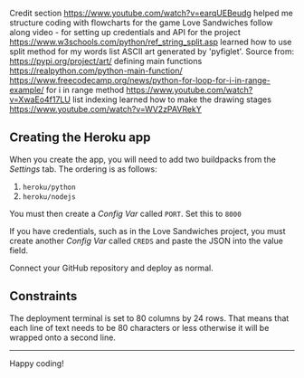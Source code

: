 Credit section
https://www.youtube.com/watch?v=earqUEBeudg helped me structure coding with flowcharts for the game
Love Sandwiches follow along video - for setting up credentials and API for the project
https://www.w3schools.com/python/ref_string_split.asp learned how to use split method for my words list
ASCII art generated by 'pyfiglet'. Source from: https://pypi.org/project/art/
defining main functions https://realpython.com/python-main-function/
https://www.freecodecamp.org/news/python-for-loop-for-i-in-range-example/ for i in range method
https://www.youtube.com/watch?v=XwaEo4f17LU list indexing
learned how to make the drawing stages https://www.youtube.com/watch?v=WV2zPAVRekY




## Creating the Heroku app

When you create the app, you will need to add two buildpacks from the _Settings_ tab. The ordering is as follows:

1. `heroku/python`
2. `heroku/nodejs`

You must then create a _Config Var_ called `PORT`. Set this to `8000`

If you have credentials, such as in the Love Sandwiches project, you must create another _Config Var_ called `CREDS` and paste the JSON into the value field.

Connect your GitHub repository and deploy as normal.

## Constraints

The deployment terminal is set to 80 columns by 24 rows. That means that each line of text needs to be 80 characters or less otherwise it will be wrapped onto a second line.

-----
Happy coding!